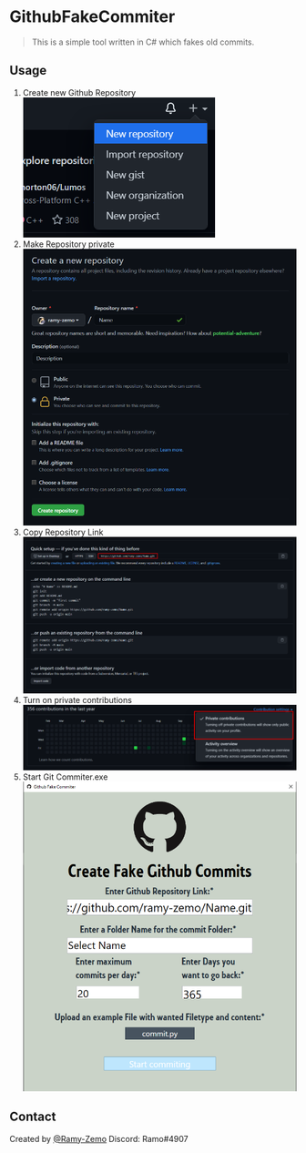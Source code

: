 # GithubFakeCommiter
> This is a simple tool written in C# which fakes old commits.

## Usage
1. Create new Github Repository<br>
![](1.png)
2. Make Repository private<br>
![](2.png)
3. Copy Repository Link<br>
![](3.png)
4. Turn on private contributions<br>
![](4.png)
5. Start Git Commiter.exe<br>
![](5.png)

## Contact
Created by [@Ramy-Zemo](https://github.com/ramy-zemo)
Discord: Ramo#4907
